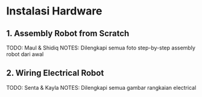 # Instalasi Hardware

## 1. Assembly Robot from Scratch

TODO: Maul & Shidiq
NOTES: Dilengkapi semua foto step-by-step assembly robot dari awal

## 2. Wiring Electrical Robot

TODO: Senta & Kayla
NOTES: Dilengkapi semua gambar rangkaian electrical